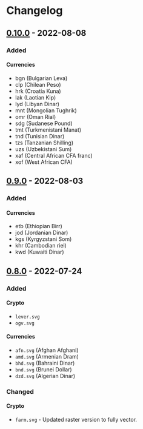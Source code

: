 # Changelog


## [0.10.0](https://github.com/VadimMalykhin/binance-icons/releases/tag/v0.10.0) - 2022-08-08

### Added

#### Currencies

- bgn (Bulgarian Leva)
- clp (Chilean Peso)
- hrk (Croatia Kuna)
- lak (Laotian Kip)
- lyd (Libyan Dinar)
- mnt (Mongolian Tughrik)
- omr (Oman Rial)
- sdg (Sudanese Pound)
- tmt (Turkmenistani Manat)
- tnd (Tunisian Dinar)
- tzs (Tanzanian Shilling)
- uzs (Uzbekistani Sum)
- xaf (Central African CFA franc)
- xof (West African CFA)


## [0.9.0](https://github.com/VadimMalykhin/binance-icons/releases/tag/v0.9.0) - 2022-08-03

### Added

#### Currencies

- etb (Ethiopian Birr)
- jod (Jordanian Dinar)
- kgs (Kyrgyzstani Som)
- khr (Cambodian riel)
- kwd (Kuwaiti Dinar)


## [0.8.0](https://github.com/VadimMalykhin/binance-icons/releases/tag/v0.8.0) - 2022-07-24

### Added

#### Crypto

- `lever.svg`
- `ogv.svg`

#### Currencies

- `afn.svg` (Afghan Afghani)
- `amd.svg` (Armenian Dram)
- `bhd.svg` (Bahraini Dinar)
- `bnd.svg` (Brunei Dollar)
- `dzd.svg` (Algerian Dinar)

### Changed

#### Crypto

- `farm.svg` - Updated raster version to fully vector.
